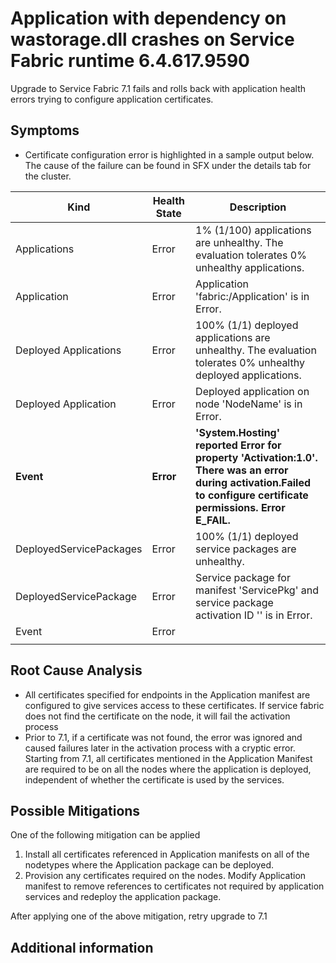 # Application with dependency  on wastorage.dll crashes on Service Fabric runtime 6.4.617.9590

Upgrade to Service Fabric 7.1 fails and rolls back with application health errors trying to configure application certificates.

## Symptoms
- Certificate configuration error is highlighted in a sample output below. The cause of the failure can be found in SFX under the details tab for the cluster.

| Kind | Health State | Description | 
|---|---|---|
| Applications | Error | 1% (1/100) applications are unhealthy. The evaluation tolerates 0% unhealthy applications. |
|  Application  | Error | Application 'fabric:/Application' is in Error. |
|   Deployed Applications | Error | 100% (1/1) deployed applications are unhealthy. The evaluation tolerates 0% unhealthy deployed applications. |
|    Deployed Application | Error  | Deployed application on node 'NodeName' is in Error. |
|    **Event** | **Error** | **'System.Hosting' reported Error for property 'Activation:1.0'. There was an error during activation.Failed to configure certificate permissions. Error E_FAIL.** |
|    DeployedServicePackages | Error | 100% (1/1) deployed service packages are unhealthy. |
|     DeployedServicePackage | Error | Service package for manifest 'ServicePkg' and service package activation ID '' is in Error. |
|      Event | Error |   |
|  |  |  |


## Root Cause Analysis
- All certificates specified for endpoints in the Application manifest are configured to give services access to these certificates. If service fabric does not find the certificate on the node, it will fail the activation process
- Prior to 7.1, if a certificate was not found, the error was ignored and caused failures later in the activation process with a cryptic error. Starting from 7.1, all certificates mentioned in the Application Manifest are required to be on all the nodes where the application is deployed, independent of whether the certificate is used by the services. 

## Possible Mitigations

One of the following mitigation can be applied

1. Install all certificates referenced in Application manifests on all of the nodetypes where the Application package can be deployed.
2. Provision any certificates required on the nodes. Modify Application manifest to remove references to certificates not required by application services and redeploy the application package.

After applying one of the above mitigation, retry upgrade to 7.1


## Additional information

